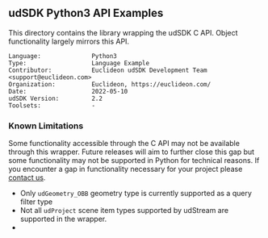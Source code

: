 ## udSDK Python3 API Examples

<!-- TODO: Write a brief abstract explaining this sample -->
This directory contains the library wrapping the udSDK C API. Object functionality largely mirrors this API.

```
Language:              Python3
Type:                  Language Example
Contributor:           Euclideon udSDK Development Team <support@euclideon.com>
Organization:          Euclideon, https://euclideon.com/
Date:                  2022-05-10
udSDK Version:         2.2
Toolsets:              -
```
### Known Limitations
Some functionality accessible through the C API may not be available through this wrapper. Future releases will aim to further 
close this gap but some functionality may not be supported in Python for technical reasons. If you encounter a gap in functionality 
necessary for your project please [contact us](support@euclideon.com).

- Only `udGeometry_OBB` geometry type is currently supported as a query filter type
- Not all `udProject` scene item types supported by udStream are supported in the wrapper. 
- 
